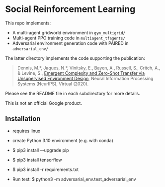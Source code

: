# Social Reinforcement Learning

This repo implements:
- A multi-agent gridworld environment in `gym_multigrid/`
- Multi-agent PPO training code in `multiagent_tfagents/`
- Adversarial environment generation code with PAIRED in `adversarial_env/`

The latter directory implements the code supporting the publication:
>Dennis,  M.\*, Jaques, N.\*,  Vinitsky,  E.,  Bayen,  A.,  Russell,  S.,
>Critch,  A.,  &  Levine,  S., [Emergent Complexity and Zero-Shot Transfer via
>Unsupervised Environment Design](https://bit.ly/2Hitysn), Neural Information 
>Processing Systems (NeurIPS), Virtual (2020).

Please see the README file in each subdirectory for more details.

This is not an official Google product.

## Installation
* requires linux
* create Python 3.10 environment (e.g. with conda)
* $ pip3 install --upgrade pip
* $ pip3 install tensorflow
* $ pip3 install -r requirements.txt

* Run test: $ python3 -m adversarial_env.test_adversarial_env